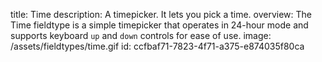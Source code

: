 title: Time
description: A timepicker. It lets you pick a time.
overview: The Time fieldtype is a simple timepicker that operates in 24-hour mode and supports keyboard `up` and `down` controls for ease of use.
image: /assets/fieldtypes/time.gif
id: ccfbaf71-7823-4f71-a375-e874035f80ca
